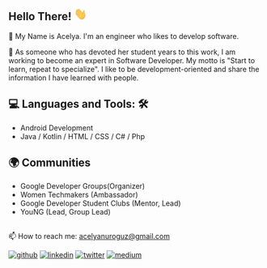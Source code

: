 <h2> Hello There! <img src="https://raw.githubusercontent.com/ABSphreak/ABSphreak/master/gifs/Hi.gif" height="25px"></h2> 

🚀 My Name is Acelya. I'm an engineer who likes to develop software. 

🔭 As someone who has devoted her student years to this work, I am working to become an expert in Software Developer. My motto is "Start to learn, repeat to specialize".
I like to be development-oriented and share the information I have learned with people. 

## 💻 Languages and Tools: 🛠️<br>
- Android Development
- Java / Kotlin / HTML / CSS / C# / Php

## 🌍 Communities
- Google Developer Groups(Organizer)
- Women Techmakers (Ambassador)
- Google Developer Student Clubs (Mentor, Lead)
- YouNG (Lead, Group Lead)
##
📫 How to reach me: acelyanuroguz@gmail.com 


[<img src='https://cdn.jsdelivr.net/npm/simple-icons@3.0.1/icons/github.svg' alt='github' height='40'>](https://github.com/acelyanoguz)  [<img src='https://cdn.jsdelivr.net/npm/simple-icons@3.0.1/icons/linkedin.svg' alt='linkedin' height='40'>](https://www.linkedin.com/in/acelyanuroguz/)  [<img src='https://cdn.jsdelivr.net/npm/simple-icons@3.0.1/icons/twitter.svg' alt='twitter' height='40'>](https://twitter.com/acelyanoguz)  [<img src='https://cdn.jsdelivr.net/npm/simple-icons@3.0.1/icons/medium.svg' alt='medium' height='40'>](acelyaoguz)  


